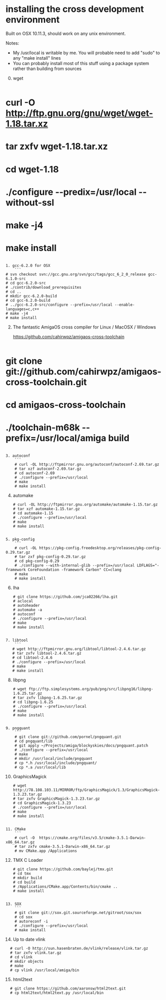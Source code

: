 installing the cross development environment
============================================

Built on OSX 10.11.3, should work on any unix environment.

Notes: 
   * My /usr/local is writable by me. You will probable need to add "sudo" to any "make install" lines
   * You can probably install most of this stuff using a package system rather than building from sources

0. wget
    ```
# curl -O http://ftp.gnu.org/gnu/wget/wget-1.18.tar.xz
# tar zxfv wget-1.18.tar.xz
# cd wget-1.18
# ./configure --predix=/usr/local --without-ssl
# make -j4
# make install
```

1. gcc-6.2.0 for OSX
    ```
# svn checkout svn://gcc.gnu.org/svn/gcc/tags/gcc_6_2_0_release gcc-6.1.0-src
# cd gcc-6.2.0-src
# ./contrib/download_prerequisites
# cd ..
# mkdir gcc-6.2.0-build
# cd gcc-6.2.0-build
# ../gcc-6.2.0-src/configure --prefix=/usr/local --enable-languages=c,c++
# make -j4
# make install
```

2. The fantastic AmigaOS cross compiler for Linux / MacOSX / Windows 

   https://github.com/cahirwpz/amigaos-cross-toolchain

    ```
# git clone git://github.com/cahirwpz/amigaos-cross-toolchain.git
# cd amigaos-cross-toolchain
# ./toolchain-m68k --prefix=/usr/local/amiga build
```
   
3. autoconf
    ```
    # curl -OL http://ftpmirror.gnu.org/autoconf/autoconf-2.69.tar.gz
    # tar xzf autoconf-2.69.tar.gz
    # cd autoconf-2.69
    # ./configure --prefix=/usr/local
    # make
    # make install
```

4. automake
    ```
    # curl -OL http://ftpmirror.gnu.org/automake/automake-1.15.tar.gz
    # tar xzf automake-1.15.tar.gz
    # cd automake-1.15
    # ./configure --prefix=/usr/local
    # make
    # make install
```

5. pkg-config
    ```
    # curl -OL https://pkg-config.freedesktop.org/releases/pkg-config-0.29.tar.gz
    # tar zxf pkg-config-0.29.tar.gz
    # cd pkg-config-0.29
    # ./configure --with-internal-glib --prefix=/usr/local LDFLAGS="-framework CoreFoundation -framework Carbon" CC=clang
    # make
    # make install
```

6. lha
    ```
    # git clone https://github.com/jca02266/lha.git
    # aclocal
    # autoheader
    # automake -a
    # autoconf
    # ./configure --prefix=/usr/local
    # make
    # make install
```

7. libtool
    ```
   # wget http://ftpmirror.gnu.org/libtool/libtool-2.4.6.tar.gz
   # tar zxfv libtool-2.4.6.tar.gz
   # cd libtool-2.4.6
   # ./configure --prefix=/usr/local
   # make
   # make install
```

8. libpng
    ```
   # wget ftp://ftp.simplesystems.org/pub/png/src/libpng16/libpng-1.6.25.tar.gz
   # tar zxfv libpng-1.6.25.tar.gz
   # cd libpng-1.6.25
   # ./configure --prefix=/usr/local
   # make
   # make install
```

9. pngquant
    ```
    # git clone git://github.com/pornel/pngquant.git
    # cd pngquant/lib
    # git apply ~/Projects/amiga/blockyskies/docs/pngquant.patch
    # ./configure --prefix=/usr/local
    # make
    # mkdir /usr/local/include/pngquant
    # cp *.h /usr/local/include/pngquant/
    # cp *.a /usr/local/lib
```

10. GraphicsMagick
    ```
    # wget http://78.108.103.11/MIRROR/ftp/GraphicsMagick/1.3/GraphicsMagick-1.3.23.tar.gz
    # tar zxfv GraphicsMagick-1.3.23.tar.gz
    # cd GraphicsMagick-1.3.23
    # ./configure --prefix=/usr/local
    # make
    # make install
```

11. CMake
    ```
    # curl -O  https://cmake.org/files/v3.5/cmake-3.5.1-Darwin-x86_64.tar.gz
    # tar zxfv cmake-3.5.1-Darwin-x86_64.tar.gz
    # mv CMake.app /Applications
```

12. TMX C Loader
    ```
    # git clone https://github.com/baylej/tmx.git
    # cd tmx
    # mkdir build
    # cd build
    # /Applications/CMake.app/Contents/bin/cmake ..
    # make install
```

13. SOX
    ```
    # git clone git://sox.git.sourceforge.net/gitroot/sox/sox
    # cd sox
    # autoreconf -i
    # ./configure --prefix=/usr/local
    # make install
```

14. Up to date vlink
  ```
    # curl -O http://sun.hasenbraten.de/vlink/release/vlink.tar.gz
    # tar zxfv vlink.tar.gz 
    # cd vlink
    # mkdir objects
    # make
    # cp vlink /usr/local/amiga/bin
```

15. html2text
  ```
    # git clone https://github.com/aaronsw/html2text.git
    # cp html2text/html2text.py /usr/local/bin
```
